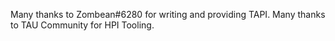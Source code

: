 Many thanks to Zombean#6280 for writing and providing TAPI.
Many thanks to TAU Community for HPI Tooling.
